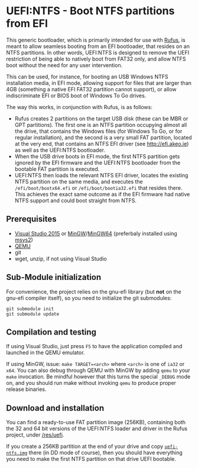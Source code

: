 UEFI:NTFS - Boot NTFS partitions from EFI
=========================================

This generic bootloader, which is primarily intended for use with 
[Rufus](http://rufus.akeo.ie), is meant to allow seamless booting from an EFI
bootloader, that resides on an NTFS partitions. In other words, UEFI:NTFS is
designed to remove the UEFI restriction of being able to natively boot from
FAT32 only, and allow NTFS boot without the need for any user intervention.

This can be used, for instance, for booting an USB Windows NTFS installation
media, in EFI mode, allowing support for files that are larger than 4GB
(something a native EFI FAT32 partition cannot support), or allow
indiscriminate EFI or BIOS boot of Windows To Go drives.

The way this works, in conjunction with Rufus, is as follows:

* Rufus creates 2 partitions on the target USB disk (these can be MBR or GPT
  partitions). The first one is an NTFS partition occupying almost all the
  drive, that contains the Windows files (for Windows To Go, or for regular
  installation), and the second is a very small FAT partition, located at the
  very end, that contains an NTFS EFI driver (see http://efi.akeo.ie) as well
  as the UEFI:NTFS bootloader.
* When the USB drive boots in EFI mode, the first NTFS partition gets ignored
  by the EFI firmware and the UEFI:NTFS bootloader from the bootable FAT partition
  is executed.
* UEFI:NTFS then loads the relevant NTFS EFI driver, locates the existing NTFS
  partition on the same media, and executes the `/efi/boot/bootx64.efi` or 
  `/efi/boot/bootia32.efi` that resides there. This achieves the exact same
  outcome as if the EFI firmware had native NTFS support and could boot 
  straight from NTFS.

## Prerequisites

* [Visual Studio 2015](http://www.visualstudio.com/products/visual-studio-community-vs)
  or [MinGW](http://www.mingw.org/)/[MinGW64](http://mingw-w64.sourceforge.net/)
  (preferbaly installed using [msys2](https://sourceforge.net/projects/msys2/))
* [QEMU](http://www.qemu.org)
* git
* wget, unzip, if not using Visual Studio

## Sub-Module initialization

For convenience, the project relies on the gnu-efi library (but __not__ on
the gnu-efi compiler itself), so you need to initialize the git submodules:
```
git submodule init
git submodule update
```

## Compilation and testing

If using Visual Studio, just press `F5` to have the application compiled and
launched in the QEMU emulator.

If using MinGW, issue: `make TARGET=<arch>` where `<arch>` is one of `ia32`
or `x64`. You can also debug through QEMU with MinGW by adding `qemu` to your
`make` invocation. Be mindful however that this turns the special `_DEBUG`
mode on, and you should run make without invoking `qemu` to produce proper
release binaries.

## Download and installation

You can find a ready-to-use FAT partition image (256KB), containing both the 32
and 64 bit versions of the UEFI:NTFS loader and driver in the Rufus project,
under [/res/uefi](https://github.com/pbatard/rufus/tree/master/res/uefi).

If you create a 256KB partition at the end of your drive and copy
[`uefi-ntfs.img`](https://github.com/pbatard/rufus/blob/master/res/uefi/uefi-ntfs.img?raw=true)
there (in DD mode of course), then you should have everything you need to make
the first NTFS partition on that drive UEFI bootable.